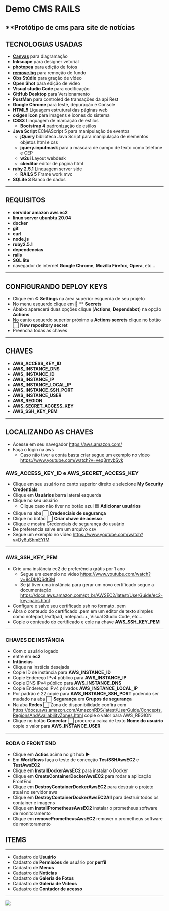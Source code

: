 # Demo CMS RAILS
**Protótipo de cms para site de notícias
------------
## TECNOLOGIAS USADAS
- **[Canvas](https://www.canva.com/)** para diagramação
- **Inkscape** para designer vetorial
- **[photopea](https://www.photopea.com/)** para edição de fotos
- **[remove.bg](https://www.remove.bg/)** para remoção de fundo
- **Obs Stúdio** para gração de vídeo
- **Open Shot** para edição de vídeo
- **Visual studio Code** para codificação
- **GitHub Desktop** para Versionamento
- **PostMan** para controled de transações da api Rest
- **Google Chrome** para teste, depuração e Console
- **HTML5** Liguagem estrutural das páginas web
- **oxigen icon** para imagens e icones do sistema
- **CSS3** Linquagem de marcação de estilos
  - **Bootstrap 4** padronização de estilos
- **Java Script** ECMAScript 5 para manipulação de eventos
  - **jQuery** biblioteca Java Script para manipulação de elementos objetos html e css
  - **jquery.inputmask** para a mascara de campo de texto como telefone e CEP
  - **w2ui** Layout webdesk
  - **ckeditor** editor de página html
- **ruby 2.5.1** Linquagem server side
  - **RAILS 5** Frame work mvc
- **SQLite 3** Banco de dados
------------
## REQUISITOS
- **servidor amazon aws ec2**
- **linux server ubunbtu 20.04**
- **docker**
- **git** 
- **curl** 
- **node.js**
- **ruby2.5.1**
- **dependencias**
- **rails**
- **SQL lite** 
- navegador de internet **Google Chrome**, **Mozilla Firefox**, **Opera**, etc...
------------
## CONFIGURANDO DEPLOY KEYS
- Clique em ⚙️ **Settings** na área superior esquerda de seu projeto
- No menu esquerdo clique em 🔑 ** **Secrets**
- Abaixo aparecerá duas opções clique (**Actions**, **Dependabot**) na opção **Actions**
- No canto esquerdo superior próximo a **Actions secrets** clique no botão ⬜ **New repository secret**
- Preencha todas as chaves
------------
## CHAVES
- **AWS_ACCESS_KEY_ID**
- **AWS_INSTANCE_DNS**
- **AWS_INSTANCE_ID**
- **AWS_INSTANCE_IP**
- **AWS_INSTANCE_LOCAL_IP**
- **AWS_INSTANCE_SSH_PORT**
- **AWS_INSTANCE_USER**
- **AWS_REGION**
- **AWS_SECRET_ACCESS_KEY**
- **AWS_SSH_KEY_PEM**
------------

## LOCALIZANDO AS CHAVES
- Acesse em seu navegador https://aws.amazon.com/
- Faça o login na aws 
  - Caso não tiver a conta basta criar segue um exemplo no vídeo https://www.youtube.com/watch?v=veq3rnybSyk

### AWS_ACCESS_KEY_ID e AWS_SECRET_ACCESS_KEY
- Clique em seu usuário no canto superior direito e selecione **My Security Credentials**
- Clique em **Usuários** barra lateral esquerda
- Clique no seu usuário
  - Clique caso não tiver no botão azul 🟦 **Adicionar usuários**
- Clique na aba ⬜ **Credenciais de segurança**
- Clique no botão ⬜ **Criar chave de acesso**
- Clique e mostra Credenciais de segurança do usuário 
- De preferencia salve em um arquivo csv
- Segue um exemplo no vídeo https://www.youtube.com/watch?v=Dy6uShmEYfM
------------

### AWS_SSH_KEY_PEM 
- Crie uma instância ec2 de preferência grátis por 1 ano 
  - Segue um exemplo no vídeo https://www.youtube.com/watch?v=8cDk1QSdt3M
  - Se já tiver uma instância para gerar um novo certificado segue a documentação https://docs.aws.amazon.com/pt_br/AWSEC2/latest/UserGuide/ec2-key-pairs.html
- Configure e salve seu certificado ssh no formato .pem
- Abra o conteudo do certificado .pem em um editor de texto simples como notepad, leaftpad, notepad++, Visual Studio Code, etc...
- Copie o conteudo do certificado e cole na chave **AWS_SSH_KEY_PEM**
------------
### CHAVES DE INSTÂNCIA
- Com o usuário logado
- entre em **ec2**
- **Intâncias**
- Clique na instâcia desejada
- Copie ID de instância para **AWS_INSTANCE_ID**
- Copie Endereço IPv4 público para **AWS_INSTANCE_IP**
- Copie DNS IPv4 público para **AWS_INSTANCE_DNS**
- Copie Endereços IPv4 privados **AWS_INSTANCE_LOCAL_IP**
- Por padrão é 22 copie para **AWS_INSTANCE_SSH_PORT** podendo ser mudado na aba ⬜ **Segurança** em **Grupos de segurança**
- Na aba **Redes** ⬜ Zona de disponibilidade confira com https://docs.aws.amazon.com/AmazonRDS/latest/UserGuide/Concepts.RegionsAndAvailabilityZones.html copie o valor para AWS_REGION
- Clique no botão **Conectar** ⬜ procure a caixa de texto **Nome do usuário** copie o valor para **AWS_INSTANCE_USER**
------------

### RODA O FRONT END 
- Clique em **Actios** acima no git hub ▶️
- Em **Workflows** faça o teste de conecção **TestSSHAwsEC2** e **TestAwsEC2**
- Clique em **InstallDockerAwsEC2** para instalar o Docker
- Clique em **CreateContainerDockerAwsEC2** para rodar a aplicação FrontEnd
- Clique em **DestroyContainerDockerAwsEC2** para destruir o projeto atual no servidor aws
- Clique em **DestroyContainerDockerAwsEC2All** para destruir todos os container e imagens
- Clique em **installPrometheusAwsEC2** instalar o prometheus software de monitoramento
- Clique em **removePrometheusAwsEC2** remover o prometheus software de monitoramento

## ITEMS
------------
- Cadastro de **Usuário**
- Cadastro de **Permisões** de usuário por **perfil**  
- Cadastro de **Menus** 
- Cadastro de **Notícias** 
- Cadastro de **Galeria de Fotos** 
- Cadastro de **Galeria de Vídeos** 
- Cadastro de **Contador de acesso** 
------------

<img src="https://github.com/luiz0067yahoo/demo_cms_rails/raw/master/screeshot.png">

